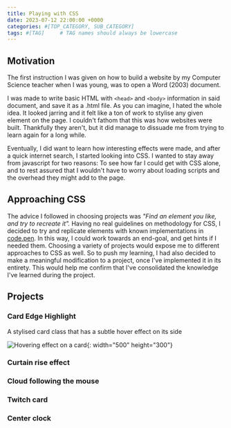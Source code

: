```yaml
---
title: Playing with CSS
date: 2023-07-12 22:00:00 +0000
categories: #[TOP_CATEGORY, SUB_CATEGORY]
tags: #[TAG]     # TAG names should always be lowercase
---
```


## Motivation

The first instruction I was given on how to build a website by my Computer Science teacher when I was young, was to open a Word (2003) document.

I was made to write basic HTML with ```<head>``` and ```<body>``` information in said document, and save it as a .html file.
As you can imagine, I hated the whole idea.
It looked jarring and it felt like a ton of work to stylise any given element on the page.
I couldn't fathom that this was how websites were built.
Thankfully they aren't, but it did manage to dissuade me from trying to learn again for a long while.

Eventually, I did want to learn how interesting effects were made, and after a quick internet search, I started looking into CSS.
I wanted to stay away from javascript for two reasons: To see how far I could get with CSS alone, and to rest assured that I wouldn't have to worry about loading scripts and the overhead they might add to the page.

## Approaching CSS

The advice I followed in choosing projects was _"Find an element you like, and try to recreate it"._
Having no real guidelines on methodology for CSS, I decided to try and replicate elements with known implementations in [code.pen](code.pen).
In this way, I could work towards an end-goal, and get hints if I needed them.
Choosing a variety of projects would expose me to different approaches to CSS as well.
So to push my learning, I had also decided to make a meaningful modification to a project, once I've implemented it in its entirety.
This would help me confirm that I've consolidated the knowledge I've learned during the project.

## Projects

### Card Edge Highlight

A stylised card class that has a subtle hover effect on its side

![Hovering effect on a card](/assets/img/playing-with-css/CardHover.gif){: width="500" height="300"}

### Curtain rise effect

### Cloud following the mouse

### Twitch card

### Center clock
